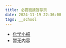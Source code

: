 ```yaml
---
title: 必要链接暂存页
date: 2024-11-19 22:36:00
tags: __school
---
```


- [化学小报](https://pan.huang1111.cn/s/E7MaQfb)
- 暂无内容

